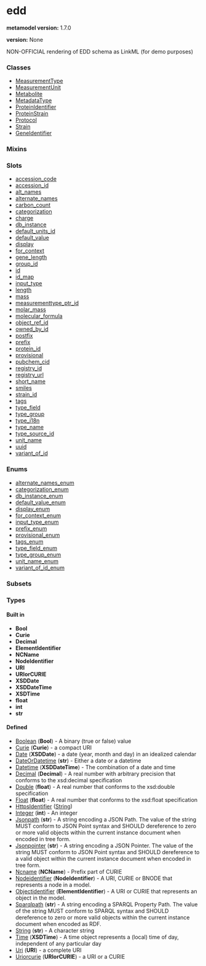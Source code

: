 
# edd


**metamodel version:** 1.7.0

**version:** None


NON-OFFICIAL rendering of EDD schema as LinkML (for demo purposes)


### Classes

 * [MeasurementType](MeasurementType.md)
 * [MeasurementUnit](MeasurementUnit.md)
 * [Metabolite](Metabolite.md)
 * [MetadataType](MetadataType.md)
 * [ProteinIdentifier](ProteinIdentifier.md)
 * [ProteinStrain](ProteinStrain.md)
 * [Protocol](Protocol.md)
 * [Strain](Strain.md)
 * [GeneIdentifier](GeneIdentifier.md)

### Mixins


### Slots

 * [accession_code](accession_code.md)
 * [accession_id](accession_id.md)
 * [alt_names](alt_names.md)
 * [alternate_names](alternate_names.md)
 * [carbon_count](carbon_count.md)
 * [categorization](categorization.md)
 * [charge](charge.md)
 * [db_instance](db_instance.md)
 * [default_units_id](default_units_id.md)
 * [default_value](default_value.md)
 * [display](display.md)
 * [for_context](for_context.md)
 * [gene_length](gene_length.md)
 * [group_id](group_id.md)
 * [id](id.md)
 * [id_map](id_map.md)
 * [input_type](input_type.md)
 * [length](length.md)
 * [mass](mass.md)
 * [measurementtype_ptr_id](measurementtype_ptr_id.md)
 * [molar_mass](molar_mass.md)
 * [molecular_formula](molecular_formula.md)
 * [object_ref_id](object_ref_id.md)
 * [owned_by_id](owned_by_id.md)
 * [postfix](postfix.md)
 * [prefix](prefix.md)
 * [protein_id](protein_id.md)
 * [provisional](provisional.md)
 * [pubchem_cid](pubchem_cid.md)
 * [registry_id](registry_id.md)
 * [registry_url](registry_url.md)
 * [short_name](short_name.md)
 * [smiles](smiles.md)
 * [strain_id](strain_id.md)
 * [tags](tags.md)
 * [type_field](type_field.md)
 * [type_group](type_group.md)
 * [type_i18n](type_i18n.md)
 * [type_name](type_name.md)
 * [type_source_id](type_source_id.md)
 * [unit_name](unit_name.md)
 * [uuid](uuid.md)
 * [variant_of_id](variant_of_id.md)

### Enums

 * [alternate_names_enum](alternate_names_enum.md)
 * [categorization_enum](categorization_enum.md)
 * [db_instance_enum](db_instance_enum.md)
 * [default_value_enum](default_value_enum.md)
 * [display_enum](display_enum.md)
 * [for_context_enum](for_context_enum.md)
 * [input_type_enum](input_type_enum.md)
 * [prefix_enum](prefix_enum.md)
 * [provisional_enum](provisional_enum.md)
 * [tags_enum](tags_enum.md)
 * [type_field_enum](type_field_enum.md)
 * [type_group_enum](type_group_enum.md)
 * [unit_name_enum](unit_name_enum.md)
 * [variant_of_id_enum](variant_of_id_enum.md)

### Subsets


### Types


#### Built in

 * **Bool**
 * **Curie**
 * **Decimal**
 * **ElementIdentifier**
 * **NCName**
 * **NodeIdentifier**
 * **URI**
 * **URIorCURIE**
 * **XSDDate**
 * **XSDDateTime**
 * **XSDTime**
 * **float**
 * **int**
 * **str**

#### Defined

 * [Boolean](types/Boolean.md)  (**Bool**)  - A binary (true or false) value
 * [Curie](types/Curie.md)  (**Curie**)  - a compact URI
 * [Date](types/Date.md)  (**XSDDate**)  - a date (year, month and day) in an idealized calendar
 * [DateOrDatetime](types/DateOrDatetime.md)  (**str**)  - Either a date or a datetime
 * [Datetime](types/Datetime.md)  (**XSDDateTime**)  - The combination of a date and time
 * [Decimal](types/Decimal.md)  (**Decimal**)  - A real number with arbitrary precision that conforms to the xsd:decimal specification
 * [Double](types/Double.md)  (**float**)  - A real number that conforms to the xsd:double specification
 * [Float](types/Float.md)  (**float**)  - A real number that conforms to the xsd:float specification
 * [HttpsIdentifier](types/HttpsIdentifier.md)  ([String](types/String.md)) 
 * [Integer](types/Integer.md)  (**int**)  - An integer
 * [Jsonpath](types/Jsonpath.md)  (**str**)  - A string encoding a JSON Path. The value of the string MUST conform to JSON Point syntax and SHOULD dereference to zero or more valid objects within the current instance document when encoded in tree form.
 * [Jsonpointer](types/Jsonpointer.md)  (**str**)  - A string encoding a JSON Pointer. The value of the string MUST conform to JSON Point syntax and SHOULD dereference to a valid object within the current instance document when encoded in tree form.
 * [Ncname](types/Ncname.md)  (**NCName**)  - Prefix part of CURIE
 * [Nodeidentifier](types/Nodeidentifier.md)  (**NodeIdentifier**)  - A URI, CURIE or BNODE that represents a node in a model.
 * [Objectidentifier](types/Objectidentifier.md)  (**ElementIdentifier**)  - A URI or CURIE that represents an object in the model.
 * [Sparqlpath](types/Sparqlpath.md)  (**str**)  - A string encoding a SPARQL Property Path. The value of the string MUST conform to SPARQL syntax and SHOULD dereference to zero or more valid objects within the current instance document when encoded as RDF.
 * [String](types/String.md)  (**str**)  - A character string
 * [Time](types/Time.md)  (**XSDTime**)  - A time object represents a (local) time of day, independent of any particular day
 * [Uri](types/Uri.md)  (**URI**)  - a complete URI
 * [Uriorcurie](types/Uriorcurie.md)  (**URIorCURIE**)  - a URI or a CURIE
